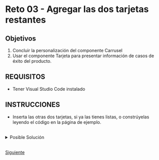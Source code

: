 # Reto 03 - Agregar las dos tarjetas restantes

## Objetivos
1. Concluir la personalización del componente Carrusel
2. Usar el componente Tarjeta para presentar información de casos de éxito del producto.

## REQUISITOS
- Tener Visual Studio Code instalado

## INSTRUCCIONES

- Inserta las otras dos tarjetas, si ya las tienes listas, o constrúyelas leyendo el código en la página de ejemplo.

<br/>

<details>
  <summary>Posible Solución</summary>

  - Inserta el contenido de la segunda y tercera tarjeta en los elementos `<img src="..." class="d-block w-100" alt="...">` correspondientes.
  - El código ahora debe verse así...

```html
<article class="stories-carousel">
  <div id="carouselExampleIndicators" class="carousel" data-bs-ride="carousel">
    <div class="carousel-inner" style="padding-bottom: 45px;">
      <div class="carousel-item active">
        <!-- Tarjeta 1: Everly -->
        <div class="card">
          <img src="https://getmatcha.com/wp-content/uploads/2019/05/profile-headshot-square.png"
            class="card-img-top" alt="Everly">
          <div class="card-body">
            <div class="card-circle everly">
              <img src="https://getmatcha.com/wp-content/uploads/2019/05/everly_logo_blue_v3_x60@2x.png"
                alt="Everly">
            </div>
            <h4>Everly</h4>
            <h3>
              Early-Stage CPG Brand Increases Lead Conversion 20x,
              Ecommerce Revenue 20%
            </h3>
            <div class="results">
              <img src="https://indyme.com/wp-content/uploads/2020/11/shopping-cart-icon.png" alt="Cart icon">
              <p>22% of monthly revenue influenced by content</p>
            </div>
          </div>
          <div class="card-footer">
            <button>See Case Study</button>
          </div>
        </div>
      </div>

      <!-- Tarjeta 2: Sea to Summit -->
      <div class="carousel-item">
        <div class="card">
          <img src="https://getmatcha.com/wp-content/uploads/2019/08/0.jpg" class="card-img-top" alt="Everly">
          <div class="card-body">
            <div class="card-circle summit">
              <img src="https://getmatcha.com/wp-content/uploads/2019/08/SeatoSummitLogo.png" alt="Summit">
            </div>
            <h4>Sea to Summit</h4>
            <h3>
              Sea to Summit’s Ecommerce Site Traffic Climbs 189%, New
              Subscribers 820%
            </h3>
            <div class="results">
              <img src="https://indyme.com/wp-content/uploads/2020/11/shopping-cart-icon.png" alt="Cart icon">
              <p>+327% more popup conversions at a 60% lower cost</p>
            </div>
          </div>
          <div class="card-footer">
            <button>See Case Study</button>
          </div>
        </div>
      </div>

      <!-- Tarjeta 3: Mambe -->
      <div class="carousel-item">
        <div class="card">
          <img src="https://getmatcha.com/wp-content/uploads/2019/06/matt-and-margaret_headshot.png"
            class="card-img-top" alt="Everly">
          <div class="card-body">
            <div class="card-circle mambe">
              <img src="https://getmatcha.com/wp-content/uploads/2019/06/mambe-logo-1.png" alt="Mambe">
            </div>
            <h4>Mambe Waterproof Blankets</h4>
            <h3>
              How Mambe Increased Conversions by 327%, Reduced CPL by 60%
            </h3>
            <div class="results">
              <img src="https://indyme.com/wp-content/uploads/2020/11/shopping-cart-icon.png" alt="Cart icon">
              <p>+327% more popup conversions at a 60% lower cost</p>
            </div>
          </div>
          <div class="card-footer">
            <button>See Case Study</button>
          </div>
        </div>
      </div>
    </div>

    <div class="carousel-indicators selectores">
      <button type="button" data-bs-target="#carouselExampleIndicators" data-bs-slide-to="0" class="active"
        aria-current="true" aria-label="Slide 1"></button>
      <button type="button" data-bs-target="#carouselExampleIndicators" data-bs-slide-to="1"
        aria-label="Slide 2"></button>
      <button type="button" data-bs-target="#carouselExampleIndicators" data-bs-slide-to="2"
        aria-label="Slide 3"></button>
    </div>
  </div>
</article>
```
Y los estilos de CSS quedarían así, agregando las modificaciones de las dos tarjetas.

```css
.success-stories .card .card-body .card-circle.everly {
  background-color: #f9da73;
  border: 5px solid #f9da73;
}

.success-stories .card .card-body .card-circle.summit {
  background-color: #81d742;
  border: 5px solid #81d742;
}

.success-stories .card .card-body .card-circle.mambe {
  background-color: #ef7179;
  border: 5px solid #ef7179;
}

.success-stories .card .card-body .card-circle.everly img,
.success-stories .card .card-body .card-circle.summit img,
.success-stories .card .card-body .card-circle.mambe img {
  object-fit: contain;
  width: 100%;
}

@media (max-width: 991px) {
  .success-stories {
    flex-direction: column;
    padding: 5% 15px;
  }
}

@media (max-width: 575px) {
  .success-stories {
    flex-direction: column;
}
```

</details>

<br/>

[Siguiente](../Ejemplo-03/README.md)
